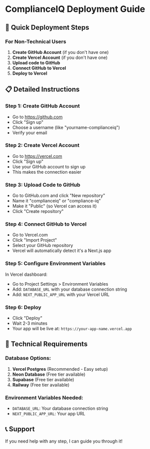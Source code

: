 # ComplianceIQ Deployment Guide

## 🚀 Quick Deployment Steps

### For Non-Technical Users

1. **Create GitHub Account** (if you don't have one)
2. **Create Vercel Account** (if you don't have one)  
3. **Upload code to GitHub**
4. **Connect GitHub to Vercel**
5. **Deploy to Vercel**

## 📋 Detailed Instructions

### Step 1: Create GitHub Account
- Go to https://github.com
- Click "Sign up"
- Choose a username (like "yourname-complianceiq")
- Verify your email

### Step 2: Create Vercel Account
- Go to https://vercel.com
- Click "Sign up"
- Use your GitHub account to sign up
- This makes the connection easier

### Step 3: Upload Code to GitHub
- Go to GitHub.com and click "New repository"
- Name it "complianceiq" or "compliance-iq"
- Make it "Public" (so Vercel can access it)
- Click "Create repository"

### Step 4: Connect GitHub to Vercel
- Go to Vercel.com
- Click "Import Project"
- Select your GitHub repository
- Vercel will automatically detect it's a Next.js app

### Step 5: Configure Environment Variables
In Vercel dashboard:
- Go to Project Settings > Environment Variables
- Add: `DATABASE_URL` with your database connection string
- Add: `NEXT_PUBLIC_APP_URL` with your Vercel URL

### Step 6: Deploy
- Click "Deploy"
- Wait 2-3 minutes
- Your app will be live at: `https://your-app-name.vercel.app`

## 🔧 Technical Requirements

### Database Options:
1. **Vercel Postgres** (Recommended - Easy setup)
2. **Neon Database** (Free tier available)
3. **Supabase** (Free tier available)
4. **Railway** (Free tier available)

### Environment Variables Needed:
- `DATABASE_URL`: Your database connection string
- `NEXT_PUBLIC_APP_URL`: Your app URL

## 📞 Support
If you need help with any step, I can guide you through it!
